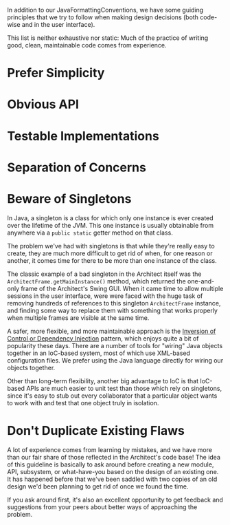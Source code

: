 In addition to our JavaFormattingConventions, we have some guiding principles that we
try to follow when making design decisions (both code-wise and in the user interface).

This list is neither exhaustive nor static: Much of the practice of writing good, clean,
maintainable code comes from experience.

# Prefer Simplicity #


# Obvious API #


# Testable Implementations #


# Separation of Concerns #


# Beware of Singletons #

In Java, a singleton is a class for which only one instance is ever created over the
lifetime of the JVM.  This one instance is usually obtainable from anywhere via a
`public static` getter method on that class.

The problem we've had with singletons is that while they're really easy to create,
they are much more difficult to get rid of when, for one reason or another, it comes
time for there to be more than one instance of the class.

The classic example of a bad singleton in the Architect itself was the
`ArchitectFrame.getMainInstance()` method, which returned the one-and-only frame of the
Architect's Swing GUI.  When it came time to allow multiple sessions in the user
interface, were were faced with the huge task of removing hundreds of references to
this singleton `ArchitectFrame` instance, and finding some way to replace them with
something that works properly when multiple frames are visible at the same time.

A safer, more flexible, and more maintainable approach is the [Inversion of Control or Dependency Injection](http://www.google.ca/search?q=ioc%2Fdi)
pattern, which enjoys quite a bit of popularity these days.  There are a number of
tools for "wiring" Java objects together in an IoC-based system, most of which use
XML-based configuration files.  We prefer using the Java language directly for wiring
our objects together.

Other than long-term flexibility, another big advantage to IoC is that IoC-based APIs
are much easier to unit test than those which rely on singletons, since it's easy to
stub out every collaborator that a particular object wants to work with and test that
one object truly in isolation.


# Don't Duplicate Existing Flaws #

A lot of experience comes from learning by mistakes, and we have more than our fair
share of those reflected in the Architect's code base!  The idea of this guideline is
basically to ask around before creating a new module, API, subsystem, or what-have-you
based on the design of an existing one.  It has happened before that we've been saddled
with two copies of an old design we'd been planning to get rid of once we found the time.

If you ask around first, it's also an excellent opportunity to get feedback and
suggestions from your peers about better ways of approaching the problem.